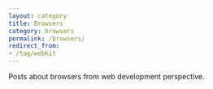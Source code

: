 ```yaml
---
layout: category
title: Browsers
category: browsers
permalink: /browsers/
redirect_from:
- /tag/webkit
---
```

Posts about browsers from web development perspective.

